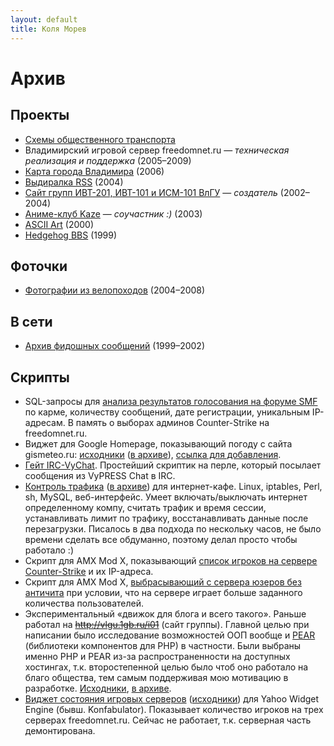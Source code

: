 ```yaml
---
layout: default
title: Коля Морев
---
```

# Архив

## Проекты

* [Схемы общественного транспорта](/creative/busmap/index.html)
* Владимирский игровой сервер freedomnet.ru&nbsp;&mdash; <em>техническая реализация и поддержка</em> <span class="year">(2005&ndash;2009)</span>
* [Карта города Владимира](http://app.kolia.pp.ru/maps/) <span class="year">(2006)</span>
* [Выдиралка RSS](/rss/) <span class="year">(2004)</span>
* [Сайт групп ИВТ-201, ИВТ-101 и ИСМ-101 ВлГУ](http://web.archive.org/web/20050311014553/http://vlgu.1gb.ru/i01/)&nbsp;&mdash; <em>создатель</em> <span class="year">(2002&ndash;2004)</span>
* [Аниме-клуб Kaze](http://web.archive.org/web/20131011031537/http://kaze.otaku.ru/)&nbsp;&mdash; <em>соучастник :)</em> <span class="year">(2003)</span>
* [ASCII Art](/creative/ascii/index.html) <span class="year">(2000)</span>
* [Hedgehog BBS](/creative/hedgehog/index.html) <span class="year">(1999)</span>

## Фоточки

* [Фотографии из велопоходов](/photos/velo.html) <span class="year">(2004&ndash;2008)</span>

## В сети

<ul class="nobullets">
<li><a href="https://groups.google.com/forum/#!search/Kolia$20Morev%7Csort:relevance%7Cspell:false">Архив фидошных сообщений</a> <span class="year">(1999&ndash;2002)</span></li>
</ul>

## Скрипты

<ul>
    <li>SQL-запросы для <a href="/scripts/smf/forum-polls.html">анализа результатов голосования на форуме SMF</a> по карме, количеству сообщений, дате регистрации, уникальным IP-адресам. В память о выборах админов Counter-Strike на freedomnet.ru.</li>
    <li>Виджет для Google Homepage, показывающий погоду с сайта gismeteo.ru: <a href="https://github.com/kolyuchiy/gismeteo-igoogle-widget">исходники</a> (<a href="https://github.com/kolyuchiy/gismeteo-igoogle-widget/zipball/master">в архиве</a>), <a href="/scripts/gismeteo/gismeteo.xml">ссылка для добавления</a>.</li>
    <li><a href="https://gist.github.com/1379373">Гейт IRC-VyChat</a>. Простейший скриптик на перле, который посылает сообщения из VyPRESS Chat в IRC. </li>
    <li><a href="https://github.com/kolyuchiy/webcafe-traffic">Контроль трафика</a> (<a href="https://github.com/kolyuchiy/webcafe-traffic/tarball/master">в архиве</a>)  для интернет-кафе. Linux, iptables, Perl, sh, MySQL, веб-интерфейс.  Умеет включать/выключать интернет определенному компу, считать трафик и  время сессии, устанавливать лимит по трафику, восстанавливать данные  после перезагрузки. Писалось в два подхода по нескольку часов, не было времени сделать все обдуманно, поэтому делал просто чтобы работало :) </li>
    <li>Скрипт для AMX Mod X, показывающий <a href="https://gist.github.com/1379388">список игроков на сервере Counter-Strike</a> и их IP-адреса.</li>
    <li>Скрипт для AMX Mod X, <a href="https://gist.github.com/1379392">выбрасывающий с сервера юзеров без античита</a> при условии, что на сервере играет больше заданного количества пользователей.</li>
    <li>Экспериментальный «движок для блога и всего такого». Раньше работал на <a href="http://vlgu.1gb.ru/i01/"><del>http://vlgu.1gb.ru/i01</del></a> (сайт группы). Главной целью при написании было исследование возможностей ООП вообще и <a href="http://pear.php.net">PEAR</a> (библиотеки компонентов для PHP) в  частности. Были выбраны именно PHP и PEAR из-за распространенности на  доступных хостингах, т.к. второстепенной целью было чтоб оно работало на  благо общества, тем самым поддерживая мою мотивацию в разработке. <a href="https://github.com/kolyuchiy/i01-blog">Исходники</a>, <a href="https://github.com/kolyuchiy/i01-blog/tarball/master">в архиве</a>.</li>
    <li><a href="/programming/freedomnet/Freedomnet.ru_servers_status.widget">Виджет состояния игровых серверов</a> (<a href="https://github.com/kolyuchiy/freedomnet-servers-status-widget">исходники</a>) для Yahoo Widget Engine (бывш. Konfabulator). Показывает количество игроков на трех серверах freedomnet.ru. Сейчас не работает, т.к. серверная часть демонтирована.</li>
</ul>


